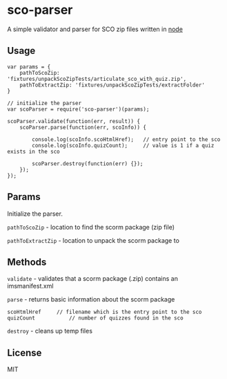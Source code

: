 # sco-parser

A simple validator and parser for SCO zip files written in [node](http://nodejs.org/)

## Usage

	var params = {
		pathToScoZip: 'fixtures/unpackScoZipTests/articulate_sco_with_quiz.zip',
		pathToExtractZip: 'fixtures/unpackScoZipTests/extractFolder'
	}

	// initialize the parser
	var scoParser = require('sco-parser')(params);

	scoParser.validate(function(err, result)) {
		scoParser.parse(function(err, scoInfo)) {

			console.log(scoInfo.scoHtmlHref);	// entry point to the sco
			console.log(scoInfo.quizCount);		// value is 1 if a quiz exists in the sco

			scoParser.destroy(function(err) {});
		});
	});

## Params

Initialize the parser.

`pathToScoZip` - location to find the scorm package (zip file)

`pathToExtractZip` - location to unpack the scorm package to

## Methods

`validate` - validates that a scorm package (.zip) contains an imsmanifest.xml

`parse` - returns basic information about the scorm package

	scoHtmlHref		// filename which is the entry point to the sco
	quizCount			// number of quizzes found in the sco

`destroy` - cleans up temp files

## License

MIT
